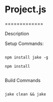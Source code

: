 # Project.js
=============

Description


Setup Commands:
```

npm install jake -g

npm install


```

Build Commands
```

jake clean && jake

```